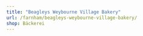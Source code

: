 ```yaml
---
title: "Beagleys Weybourne Village Bakery"
url: /farnham/beagleys-weybourne-village-bakery/
shop: Bäckerei
---
```

